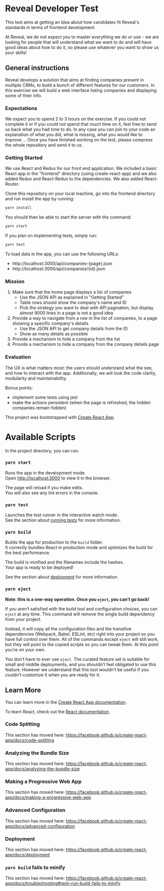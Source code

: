 # Reveal Developer Test

This test aims at getting an idea about how candidates fit Reveal's standards in terms of frontend development.

At Reveal, we do not expect you to master everything we do or use - we are looking for people that will understand what we want to do and will have good ideas about how to do it, so please use whatever you want to show us your skills!

## General instructions

Reveal develops a solution that aims at finding companies present in multiple CRMs, to build a bunch of different features for our customers.
In this exercise we will build a web interface listing companies and displaying some of their info.


### Expectations

We expect you to spend 2 to 3 hours on the exercise.
If you could not complete it or if you could not spend that much time on it, 
feel free to send us back what you had time to do. In any case you can join to your code
an explanation of what you did, what is missing, what you would like to improve ...
Once you have finished working on the test, please compress the whole repository and send it to us.

### Getting Started

We use React and Redux for our front end application.
We included a basic React app in the "frontend" directory (using create-react-app) and we also added Redux and React-Redux to the dependencies. We also added React-Router.

Clone this repository on your local machine, go into the frontend directory and run install the app by running:

```bash
yarn install
```

You should then be able to start the server with the command:

```bash
yarn start
```

If you plan on implementing tests, simply run:

```bash
yarn test
```

To load data in the app, you can use the following URLs:

- http://localhost:3000/api/companies-{page}.json
- http://localhost:3000/api/companies/{id}.json

### Mission

1. Make sure that the home page displays a list of companies
   - Use the JSON API as explained in "Getting Started"
   - Table rows should show the company's name and ID
   - Pick the strategy you want to deal with API pagination, but display almost 9000 lines in a page is not a good idea
2. Provide a way to navigate from a row in the list of companies, to a page showing a specific company's details
   - Use the JSON API to get company details from the ID
   - Show as many details as possible
3. Provide a mechanism to hide a company from the list
4. Provide a mechanism to hide a company from the company details page

### Evaluation

The UX is what matters most: the users should understand what the see, and how to interact with the app.
Additionally, we will look the code clarity, modularity and maintainability.

Bonus points:

- implement some tests using jest
- make the actions persistent (when the page is refreshed, the hidden companies remain hidden)

This project was bootstrapped with [Create React App](https://github.com/facebook/create-react-app).

# Available Scripts

In the project directory, you can run:

### `yarn start`

Runs the app in the development mode.<br />
Open [http://localhost:3000](http://localhost:3000) to view it in the browser.

The page will reload if you make edits.<br />
You will also see any lint errors in the console.

### `yarn test`

Launches the test runner in the interactive watch mode.<br />
See the section about [running tests](https://facebook.github.io/create-react-app/docs/running-tests) for more information.

### `yarn build`

Builds the app for production to the `build` folder.<br />
It correctly bundles React in production mode and optimizes the build for the best performance.

The build is minified and the filenames include the hashes.<br />
Your app is ready to be deployed!

See the section about [deployment](https://facebook.github.io/create-react-app/docs/deployment) for more information.

### `yarn eject`

**Note: this is a one-way operation. Once you `eject`, you can’t go back!**

If you aren’t satisfied with the build tool and configuration choices, you can `eject` at any time. This command will remove the single build dependency from your project.

Instead, it will copy all the configuration files and the transitive dependencies (Webpack, Babel, ESLint, etc) right into your project so you have full control over them. All of the commands except `eject` will still work, but they will point to the copied scripts so you can tweak them. At this point you’re on your own.

You don’t have to ever use `eject`. The curated feature set is suitable for small and middle deployments, and you shouldn’t feel obligated to use this feature. However we understand that this tool wouldn’t be useful if you couldn’t customize it when you are ready for it.

## Learn More

You can learn more in the [Create React App documentation](https://facebook.github.io/create-react-app/docs/getting-started).

To learn React, check out the [React documentation](https://reactjs.org/).

### Code Splitting

This section has moved here: https://facebook.github.io/create-react-app/docs/code-splitting

### Analyzing the Bundle Size

This section has moved here: https://facebook.github.io/create-react-app/docs/analyzing-the-bundle-size

### Making a Progressive Web App

This section has moved here: https://facebook.github.io/create-react-app/docs/making-a-progressive-web-app

### Advanced Configuration

This section has moved here: https://facebook.github.io/create-react-app/docs/advanced-configuration

### Deployment

This section has moved here: https://facebook.github.io/create-react-app/docs/deployment

### `yarn build` fails to minify

This section has moved here: https://facebook.github.io/create-react-app/docs/troubleshooting#npm-run-build-fails-to-minify
